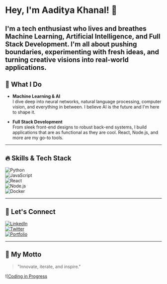 # Hey, I'm Aaditya Khanal! 👋

I'm a tech enthusiast who lives and breathes **Machine Learning**, **Artificial Intelligence**, and **Full Stack Development**. I'm all about pushing boundaries, experimenting with fresh ideas, and turning creative visions into real-world applications.
---
## 🚀 What I Do

- **Machine Learning & AI**  
  I dive deep into neural networks, natural language processing, computer vision, and everything in between. I believe AI is the future and I'm here to shape it.

- **Full Stack Development**  
  From sleek front-end designs to robust back-end systems, I build applications that are as functional as they are cool. React, Node.js, and more are my go-to tools.
  
---

## 🔥 Skills & Tech Stack

![Python](https://img.shields.io/badge/Python-3776AB?logo=python&logoColor=white)  
![JavaScript](https://img.shields.io/badge/JavaScript-F7DF1E?logo=javascript&logoColor=black)  
![React](https://img.shields.io/badge/React-20232A?logo=react&logoColor=61DAFB)  
![Node.js](https://img.shields.io/badge/Node.js-339933?logo=nodedotjs&logoColor=white)  
![Docker](https://img.shields.io/badge/Docker-2496ED?logo=docker&logoColor=white)  

---

## 🤙 Let's Connect

[![LinkedIn](https://img.shields.io/badge/LinkedIn-connect-blue?logo=linkedin)](https://www.linkedin.com/in/yourusername)  
[![Twitter](https://img.shields.io/badge/Twitter-follow-1DA1F2?logo=twitter)](https://twitter.com/yourusername)  
[![Portfolio](https://img.shields.io/badge/Portfolio-visit-orange)](https://yourwebsite.com)

---

## 🌟 My Motto

> "Innovate, iterate, and inspire."

![[Coding in Progress](https://media.giphy.com/media/26BRv0ThflsHCqDrG/giphy.gif](https://external-preview.redd.it/gamer-room-based-on-valorant-v0-UY8WRyXPpQTb4h-Ki0UI6Llsgjz0N_NQMh592F8qwR0.png?width=1080&crop=smart&format=pjpg&auto=webp&s=49a01abd32bc0f3e405ac05e1ddad19ff15a1c49))
